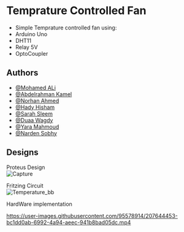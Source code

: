
# Temprature Controlled Fan

- Simple Temprature controlled fan using:  
- Arduino Uno  
- DHT11  
- Relay 5V  
- OptoCoupler


## Authors

- [@Mohamed ALi](https://github.com/the7ag)
- [@Abdelrahman Kamel](https://github.com/abdokamel2001)
- [@Norhan Ahmed](https://github.com/Norhanahmed38)
- [@Hady Hisham](https://github.com/hadyhisham1)
- [@Sarah Sleem](https://github.com/Sarahsleem)
- [@Duaa Wagdy](https://github.com/Duaawagdy)
- [@Yara Mahmoud](https://github.com/Yaramahmoud-11ya)
- [@Narden Sobhy](https://github.com/NardenSobhy)



## Designs

Proteus Design  
![Capture](https://user-images.githubusercontent.com/95578914/207643037-19e55cdd-0733-4bbd-8ec6-53f8bc62817f.JPG)

Fritzing Circuit  
![Temperature_bb](https://user-images.githubusercontent.com/95578914/207643090-8cd394e8-061d-4b12-82b3-d41780a5af4c.jpg)

HardWare implementation  


https://user-images.githubusercontent.com/95578914/207644453-bc1dd0ab-6992-4a94-aeec-941b8bad05dc.mp4


